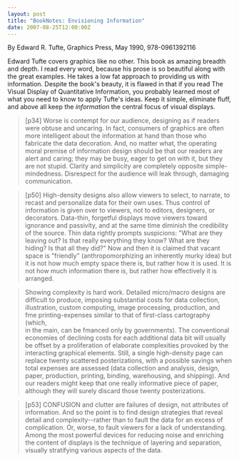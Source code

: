 ```yaml
---
layout: post
title: "BookNotes: Envisioning Information"
date: 2007-08-25T12:00:00Z
---
```

By Edward R. Tufte, Graphics Press, May 1990, 978-0961392116

Edward Tufte covers graphics like no other.  This book as amazing
breadth and depth.   I read every word, because his prose is so
beautiful along with the great examples.   He takes a low fat approach
to providing us with information.  Despite the book's beauty, it is
flawed in that if you read The Visual Display of Quantitative
Information, you probably learned most of what you need to know to
apply Tufte's ideas.  Keep it simple, eliminate fluff, and above all
keep the _information_ the central focus of visual displays.


> [p34] Worse is contempt for our audience, designing as if readers were
> obtuse and uncaring. In fact, consumers of graphics are often more
> intelligent about the information at hand than those who fabricate the
> data decoration. And, no matter what, the operating moral premise of
> information design should be that our readers are alert and caring;
> they may be busy, eager to get on with it, but they are not
> stupid. Clarity and simplicity are completely opposite
> simple-mindedness. Disrespect for the audience will leak through,
> damaging communication.



> [p50] High-density designs also allow viewers to select, to narrate,
> to recast and personalize data for their own uses. Thus control of
> information is given over to viewers, not to editors, designers, or
> decorators. Data-thin, forgetful displays move viewers toward
> ignorance and passivity, and at the same time diminish the credibility
> of the source. Thin data rightly prompts suspicions: "What are they
> leaving out? Is that really everything they know? What are they
> hiding? Is that all they did?" Now and then it is claimed that vacant
> space is "friendly" (anthropomorphizing an inherently murky idea) but
> it is not how much empty space there is, but rather how it is used. It
> is not how much information there is, but rather how effectively it is
> arranged.  



> Showing complexity is hard work. Detailed micro/macro designs are
> difficult to produce, imposing substantial costs for data collection,
> illustration, custom computing, image processing, production, and fme
> printing-expenses similar to that of first-class cartography (which,  
> in the main, can be fmanced only by governments). The conventional
> economies of declining costs for each additional data bit will usually  
> be offset by a proliferation of elaborate complexities provoked by the
> interacting graphical elements. Still, a single high-density page can
> replace twenty scattered posterizations, with a possible savings when
> total expenses are assessed (data collection and analysis, design,
> paper, production, printing, binding, warehousing, and shipping). And
> our readers might keep that one really informative piece of paper,
> although they will surely discard those twenty posterizations.  



> [p53] CONFUSION and clutter are failures of design, not attributes of
> information. And so the point is to find design strategies that
> reveal detail and complexity--rather than to fault the data for an
> excess of complication. Or, worse, to fault viewers for a lack of
> understanding. Among the most powerful devices for reducing noise and
> enriching the content of displays is the technique of layering and
> separation, visually stratifying various aspects of the data.  
> 



